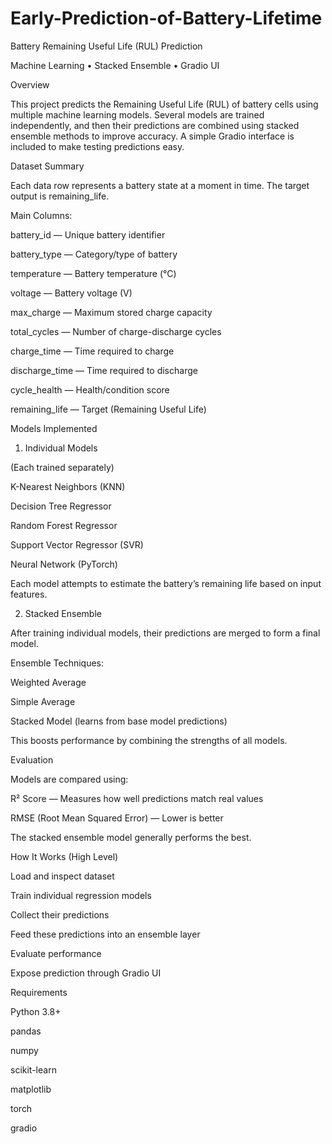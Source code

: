 # Early-Prediction-of-Battery-Lifetime
Battery Remaining Useful Life (RUL) Prediction

Machine Learning • Stacked Ensemble • Gradio UI

Overview

This project predicts the Remaining Useful Life (RUL) of battery cells using multiple machine learning models.
Several models are trained independently, and then their predictions are combined using stacked ensemble methods to improve accuracy.
A simple Gradio interface is included to make testing predictions easy.

Dataset Summary

Each data row represents a battery state at a moment in time.
The target output is remaining_life.

Main Columns:

battery_id — Unique battery identifier

battery_type — Category/type of battery

temperature — Battery temperature (°C)

voltage — Battery voltage (V)

max_charge — Maximum stored charge capacity

total_cycles — Number of charge-discharge cycles

charge_time — Time required to charge

discharge_time — Time required to discharge

cycle_health — Health/condition score

remaining_life — Target (Remaining Useful Life)

Models Implemented
1) Individual Models

(Each trained separately)

K-Nearest Neighbors (KNN)

Decision Tree Regressor

Random Forest Regressor

Support Vector Regressor (SVR)

Neural Network (PyTorch)

Each model attempts to estimate the battery’s remaining life based on input features.

2) Stacked Ensemble

After training individual models, their predictions are merged to form a final model.

Ensemble Techniques:

Weighted Average

Simple Average

Stacked Model (learns from base model predictions)

This boosts performance by combining the strengths of all models.

Evaluation

Models are compared using:

R² Score — Measures how well predictions match real values

RMSE (Root Mean Squared Error) — Lower is better

The stacked ensemble model generally performs the best.

How It Works (High Level)

Load and inspect dataset

Train individual regression models

Collect their predictions

Feed these predictions into an ensemble layer

Evaluate performance

Expose prediction through Gradio UI

Requirements

Python 3.8+

pandas

numpy

scikit-learn

matplotlib

torch

gradio
